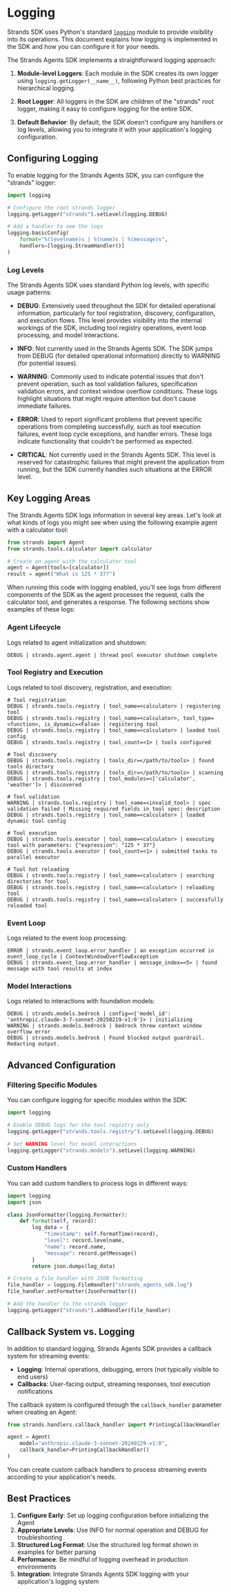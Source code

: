# Logging

Strands SDK uses Python's standard [`logging`](https://docs.python.org/3/library/logging.html) module to provide visibility into its operations. This document explains how logging is implemented in the SDK and how you can configure it for your needs.

The Strands Agents SDK implements a straightforward logging approach:

1. **Module-level Loggers**: Each module in the SDK creates its own logger using `logging.getLogger(__name__)`, following Python best practices for hierarchical logging.

2. **Root Logger**: All loggers in the SDK are children of the "strands" root logger, making it easy to configure logging for the entire SDK.

3. **Default Behavior**: By default, the SDK doesn't configure any handlers or log levels, allowing you to integrate it with your application's logging configuration.

## Configuring Logging

To enable logging for the Strands Agents SDK, you can configure the "strands" logger:

```python
import logging

# Configure the root strands logger
logging.getLogger("strands").setLevel(logging.DEBUG)

# Add a handler to see the logs
logging.basicConfig(
    format="%(levelname)s | %(name)s | %(message)s", 
    handlers=[logging.StreamHandler()]
)
```

### Log Levels

The Strands Agents SDK uses standard Python log levels, with specific usage patterns:

- **DEBUG**: Extensively used throughout the SDK for detailed operational information, particularly for tool registration, discovery, configuration, and execution flows. This level provides visibility into the internal workings of the SDK, including tool registry operations, event loop processing, and model interactions.

- **INFO**: Not currently used in the Strands Agents SDK. The SDK jumps from DEBUG (for detailed operational information) directly to WARNING (for potential issues).

- **WARNING**: Commonly used to indicate potential issues that don't prevent operation, such as tool validation failures, specification validation errors, and context window overflow conditions. These logs highlight situations that might require attention but don't cause immediate failures.

- **ERROR**: Used to report significant problems that prevent specific operations from completing successfully, such as tool execution failures, event loop cycle exceptions, and handler errors. These logs indicate functionality that couldn't be performed as expected.

- **CRITICAL**: Not currently used in the Strands Agents SDK. This level is reserved for catastrophic failures that might prevent the application from running, but the SDK currently handles such situations at the ERROR level.

## Key Logging Areas

The Strands Agents SDK logs information in several key areas. Let's look at what kinds of logs you might see when using the following example agent with a calculator tool:

```python
from strands import Agent
from strands.tools.calculator import calculator

# Create an agent with the calculator tool
agent = Agent(tools=[calculator])
result = agent("What is 125 * 37?")
```

When running this code with logging enabled, you'll see logs from different components of the SDK as the agent processes the request, calls the calculator tool, and generates a response. The following sections show examples of these logs:

### Agent Lifecycle

Logs related to agent initialization and shutdown:

```
DEBUG | strands.agent.agent | thread pool executor shutdown complete
```

### Tool Registry and Execution

Logs related to tool discovery, registration, and execution:

```
# Tool registration
DEBUG | strands.tools.registry | tool_name=<calculator> | registering tool
DEBUG | strands.tools.registry | tool_name=<calculator>, tool_type=<function>, is_dynamic=<False> | registering tool
DEBUG | strands.tools.registry | tool_name=<calculator> | loaded tool config
DEBUG | strands.tools.registry | tool_count=<1> | tools configured

# Tool discovery
DEBUG | strands.tools.registry | tools_dir=</path/to/tools> | found tools directory
DEBUG | strands.tools.registry | tools_dir=</path/to/tools> | scanning
DEBUG | strands.tools.registry | tool_modules=<['calculator', 'weather']> | discovered

# Tool validation
WARNING | strands.tools.registry | tool_name=<invalid_tool> | spec validation failed | Missing required fields in tool spec: description
DEBUG | strands.tools.registry | tool_name=<calculator> | loaded dynamic tool config

# Tool execution
DEBUG | strands.tools.executor | tool_name=<calculator> | executing tool with parameters: {"expression": "125 * 37"}
DEBUG | strands.tools.executor | tool_count=<1> | submitted tasks to parallel executor

# Tool hot reloading
DEBUG | strands.tools.registry | tool_name=<calculator> | searching directories for tool
DEBUG | strands.tools.registry | tool_name=<calculator> | reloading tool
DEBUG | strands.tools.registry | tool_name=<calculator> | successfully reloaded tool
```

### Event Loop

Logs related to the event loop processing:

```
ERROR | strands.event_loop.error_handler | an exception occurred in event_loop_cycle | ContextWindowOverflowException
DEBUG | strands.event_loop.error_handler | message_index=<5> | found message with tool results at index
```

### Model Interactions

Logs related to interactions with foundation models:

```
DEBUG | strands.models.bedrock | config=<{'model_id': 'anthropic.claude-3-7-sonnet-20250219-v1:0'}> | initializing
WARNING | strands.models.bedrock | bedrock threw context window overflow error
DEBUG | strands.models.bedrock | Found blocked output guardrail. Redacting output.
```

## Advanced Configuration

### Filtering Specific Modules

You can configure logging for specific modules within the SDK:

```python
import logging

# Enable DEBUG logs for the tool registry only
logging.getLogger("strands.tools.registry").setLevel(logging.DEBUG)

# Set WARNING level for model interactions
logging.getLogger("strands.models").setLevel(logging.WARNING)
```

### Custom Handlers

You can add custom handlers to process logs in different ways:

```python
import logging
import json

class JsonFormatter(logging.Formatter):
    def format(self, record):
        log_data = {
            "timestamp": self.formatTime(record),
            "level": record.levelname,
            "name": record.name,
            "message": record.getMessage()
        }
        return json.dumps(log_data)

# Create a file handler with JSON formatting
file_handler = logging.FileHandler("strands_agents_sdk.log")
file_handler.setFormatter(JsonFormatter())

# Add the handler to the strands logger
logging.getLogger("strands").addHandler(file_handler)
```

## Callback System vs. Logging

In addition to standard logging, Strands Agents SDK provides a callback system for streaming events:

- **Logging**: Internal operations, debugging, errors (not typically visible to end users)
- **Callbacks**: User-facing output, streaming responses, tool execution notifications

The callback system is configured through the `callback_handler` parameter when creating an Agent:

```python
from strands.handlers.callback_handler import PrintingCallbackHandler

agent = Agent(
    model="anthropic.claude-3-sonnet-20240229-v1:0",
    callback_handler=PrintingCallbackHandler()
)
```

You can create custom callback handlers to process streaming events according to your application's needs.

## Best Practices

1. **Configure Early**: Set up logging configuration before initializing the Agent
2. **Appropriate Levels**: Use INFO for normal operation and DEBUG for troubleshooting
3. **Structured Log Format**: Use the structured log format shown in examples for better parsing
4. **Performance**: Be mindful of logging overhead in production environments
5. **Integration**: Integrate Strands Agents SDK logging with your application's logging system
